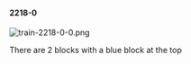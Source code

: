 #### 2218-0
![train-2218-0-0.png](https://github.com/lil-lab/nlvr/raw/master/nlvr/train/images/1/train-2218-0-0.png "train-2218-0-0.png")

There are 2 blocks with a blue block at the top